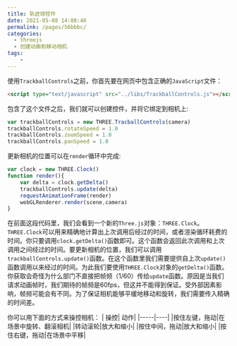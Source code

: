 ```yaml
---
title: 轨迹球控件
date: 2021-05-08 14:08:48
permalink: /pages/56bbbc/
categories:
  - threejs
  - 创建动画和移动相机
tags:
    -
---
```

使用`TrackballControls`之前，你首先要在网页中包含正确的`JavaScript`文件：
```html
<script type="text/javascript" src="../libs/TrackballControls.js"></script>
```

包含了这个文件之后，我们就可以创建控件，并将它绑定到相机上:
```js
var trackballControls = new THREE.TracballControls(camera)
trackballControls.rotateSpeed = 1.0
trackballControls.zoomSpeed = 1.0
trackballControls.panSpeed = 1.0
```
更新相机的位置可以在`render`循环中完成:
```js
var clock = new THREE.Clock()
function render(){
    var delta = clock.getDelta()
    trackballControls.update(delta)
    requestAnimationFrame(render)
    webGLRenderer.render(scene,camera)
}
```
在前面这段代码里，我们会看到一个新的`Three.js`对象：`THREE.Clock`。`THREE.Clock`可以用来精确地计算出上次调用后经过的时间，或者渲染循环耗费的时间。你只要调用`clock.getDelta()`函数即可。这个函数会返回此次调用和上次调用之间经过的时间。要更新相机的位置，我们可以调用`trackballControls.update()`函数。在这个函数里我们需要提供自上次`update()`函数调用以来经过的时间。为此我们要使用`THREE.Clock`对象的`getDelta()`函数。你获取会奇怪为什么部门不直接把帧频（1/60）传给`update`函数。原因是当我们请求动画帧时，我们期待的帧频是60fps，但这并不能得到保证。受外部因素影响，帧频可能会有不同。为了保证相机能够平缓地移动和旋转，我们需要传入精确的时间差。

你可以用下面的方式来操控相机：
| 操控| 动作|
|-----|----|
|按住左键，拖动|在场景中旋转、翻滚相机|
|转动滚轮|放大和缩小|
|按住中间，拖动|放大和缩小|
|按住右键，拖动|在场景中平移|
<style lang="stylus" scoped>
    #three1{
        width:800px;
        height:600px;
        position:relative;
    }
</style>
<template>
    <div id="three1"></div>
</template>

<script>
import * as THREE from 'three/build/three.module.js';
import * as dat from '../../@js/dat.gui.js'
import { OBJLoader } from 'three/examples/jsm/loaders/OBJLoader.js'
import {TrackballControls} from 'three/examples/jsm/controls/TrackballControls'
import chroma from 'chroma-js'
import {
  initStats, 
  initRenderer,
  initCamera,
  initDefaultLighting,
  setRandomColors,
  initTrackballControls
  } from '../../@js/util.js'

export default {
  data() {
      return {
         
      }
  },
  mounted(){
      this.init()
  },
  beforeDestroy(){
    
  },
  methods:{
      init(){
          var domEl = document.getElementById("three1")
          var stats = initStats(0,domEl)
          var renderer = initRenderer(domEl)
          var camera = initCamera(domEl)
          var scene = new THREE.Scene()
          var clock = new THREE.Clock()

          initDefaultLighting(scene)

          var trackballControls = initTrackballControls(camera,renderer)
          trackballControls.rotateSpeed = 1.0
          trackballControls.zoomSpeed = 1.0
          trackballControls.panSpeed = 1.0

          var loader = new OBJLoader()
          loader.load("/daodao-knowledge/models/city.obj",function(object){
              var scale = chroma.scale(['red','green','blue'])
              setRandomColors(object,scale)
              var mesh = object
              scene.add(mesh)
          })

        // camera.position.x = -30
        // camera.position.y = 40
        // camera.position.z = 30
        //camera.lookAt(scene.position)

        render()

        function render(){
            stats.update()
            trackballControls.update(clock.getDelta())
            requestAnimationFrame(render)
            renderer.render(scene,camera)
        }
      }
  }
}
</script>